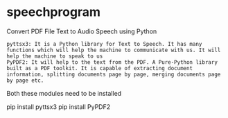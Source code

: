 # speechprogram
Convert PDF File Text to Audio Speech using Python


    pyttsx3: It is a Python library for Text to Speech. It has many functions which will help the machine to communicate with us. It will help the machine to speak to us
    PyPDF2: It will help to the text from the PDF. A Pure-Python library built as a PDF toolkit. It is capable of extracting document information, splitting documents page by page, merging documents page by page etc.

Both these modules need to be installed

pip install pyttsx3
pip install PyPDF2
